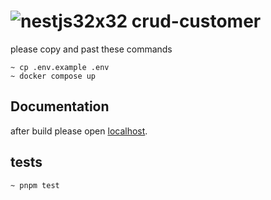 # ![nestjs32x32](https://github.com/imanhpr/nest-assignment/assets/56130647/facef099-7c17-4d9c-ae36-84265b05e31a) crud-customer

please copy and past these commands

```
~ cp .env.example .env
~ docker compose up
```

## Documentation

after build please open [localhost](http://localhost:3000/api).

## tests

```
~ pnpm test
```
